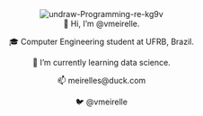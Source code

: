 
<div id="header" align="center">
  <img src="https://i.ibb.co/2dZWy9s/undraw-Programming-re-kg9v.png" alt="undraw-Programming-re-kg9v" border="0"></img>
</div>

<div id="body" align="center">
👋 Hi, I’m @vmeirelle. </p> 
🎓 Computer Engineering student at UFRB, Brazil.</p>
🌱 I’m currently learning data science.</p>
📫 meirelles@duck.com</p>
🐦 @vmeirelle</p>

<!---
vmeirelle/vmeirelle is a ✨ special ✨ repository because its `README.md` (this file) appears on your GitHub profile.
You can click the Preview link to take a look at your changes.
--->
